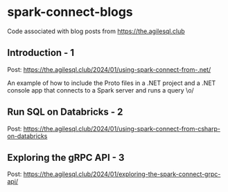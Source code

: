 # spark-connect-blogs

Code associated with blog posts from https://the.agilesql.club

## Introduction - 1

Post: https://the.agilesql.club/2024/01/using-spark-connect-from-.net/

An example of how to include the Proto files in a .NET project and a .NET console app that connects to a Spark server and runs a query \o/

## Run SQL on Databricks - 2

Post: https://the.agilesql.club/2024/01/using-spark-connect-from-csharp-on-databricks

## Exploring the gRPC API - 3

Post: https://the.agilesql.club/2024/01/exploring-the-spark-connect-grpc-api/